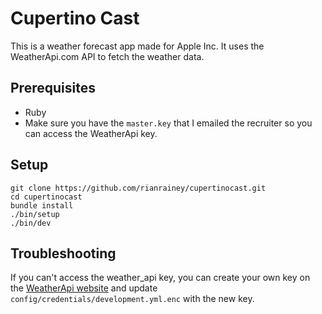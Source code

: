 # Cupertino Cast

This is a weather forecast app made for Apple Inc. It uses the WeatherApi.com API to fetch the weather data.

## Prerequisites

- Ruby
- Make sure you have the `master.key` that I emailed the recruiter so you can access the WeatherApi key.

## Setup

```
git clone https://github.com/rianrainey/cupertinocast.git
cd cupertinocast
bundle install
./bin/setup
./bin/dev
```

## Troubleshooting

If you can't access the weather_api key, you can create your own key on the [WeatherApi website](https://weatherapi.com/) and update `config/credentials/development.yml.enc` with the new key.
